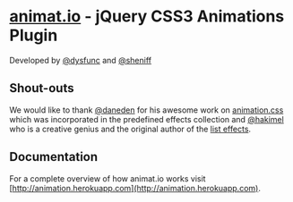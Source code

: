 [animat.io](http://animatio.herokuapp.com) - jQuery CSS3 Animations Plugin
==================================================

Developed by [@dysfunc](http://github.com/dysfunc/) and [@sheniff](http://github.com/sheniff)

Shout-outs
--------------------------------------

We would like to thank [@daneden](http://github.com/daneden) for his awesome work on [animation.css](http://daneden.me/animate/) which was incorporated in the predefined effects collection and [@hakimel](http://github.com/hakimel) who is a creative genius and the original author of the [list effects](http://hakim.se). 

Documentation
--------------------------------------

For a complete overview of how animat.io works visit [http://animation.herokuapp.com](http://animation.herokuapp.com).
